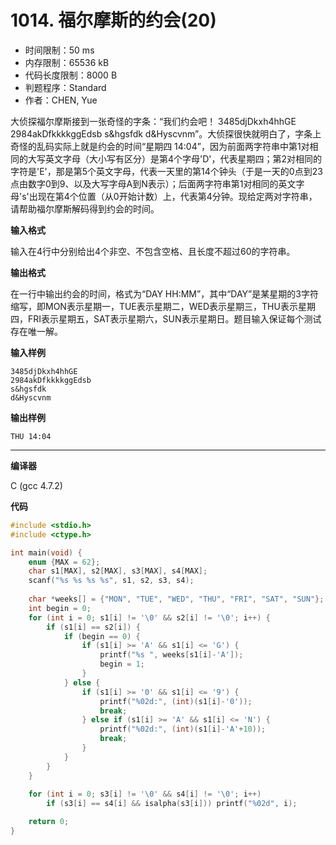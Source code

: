 # 1014. 福尔摩斯的约会(20)

- 时间限制：50 ms
- 内存限制：65536 kB
- 代码长度限制：8000 B
- 判题程序：Standard
- 作者：CHEN, Yue

大侦探福尔摩斯接到一张奇怪的字条：“我们约会吧！ 3485djDkxh4hhGE 2984akDfkkkkggEdsb s&hgsfdk d&Hyscvnm”。大侦探很快就明白了，字条上奇怪的乱码实际上就是约会的时间“星期四 14:04”，因为前面两字符串中第1对相同的大写英文字母（大小写有区分）是第4个字母'D'，代表星期四；第2对相同的字符是'E'，那是第5个英文字母，代表一天里的第14个钟头（于是一天的0点到23点由数字0到9、以及大写字母A到N表示）；后面两字符串第1对相同的英文字母's'出现在第4个位置（从0开始计数）上，代表第4分钟。现给定两对字符串，请帮助福尔摩斯解码得到约会的时间。

**输入格式**

输入在4行中分别给出4个非空、不包含空格、且长度不超过60的字符串。

**输出格式**

在一行中输出约会的时间，格式为“DAY HH:MM”，其中“DAY”是某星期的3字符缩写，即MON表示星期一，TUE表示星期二，WED表示星期三，THU表示星期四，FRI表示星期五，SAT表示星期六，SUN表示星期日。题目输入保证每个测试存在唯一解。

**输入样例**

```
3485djDkxh4hhGE 
2984akDfkkkkggEdsb 
s&hgsfdk 
d&Hyscvnm
```

**输出样例**

```
THU 14:04
```

----------

**编译器**

C (gcc 4.7.2)

**代码**

```c
#include <stdio.h>
#include <ctype.h>

int main(void) {
    enum {MAX = 62};
    char s1[MAX], s2[MAX], s3[MAX], s4[MAX];
    scanf("%s %s %s %s", s1, s2, s3, s4);
    
    char *weeks[] = {"MON", "TUE", "WED", "THU", "FRI", "SAT", "SUN"};
    int begin = 0;
    for (int i = 0; s1[i] != '\0' && s2[i] != '\0'; i++) {
        if (s1[i] == s2[i]) {
            if (begin == 0) {
                if (s1[i] >= 'A' && s1[i] <= 'G') {
                    printf("%s ", weeks[s1[i]-'A']);
                    begin = 1;
                }
            } else {
                if (s1[i] >= '0' && s1[i] <= '9') {
                    printf("%02d:", (int)(s1[i]-'0'));
                    break;
                } else if (s1[i] >= 'A' && s1[i] <= 'N') {
                    printf("%02d:", (int)(s1[i]-'A'+10));
                    break;
                }
            }
        }
    }
    
    for (int i = 0; s3[i] != '\0' && s4[i] != '\0'; i++)
        if (s3[i] == s4[i] && isalpha(s3[i])) printf("%02d", i);

    return 0;
}
```
